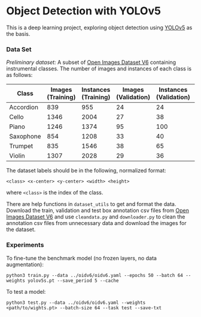 # Object Detection with YOLOv5

This is a deep learning project, exploring object detection using [YOLOv5](https://github.com/ultralytics/yolov5) as the basis.



### Data Set
*Preliminary dataset:* A subset of [Open Images Dataset V6](https://storage.googleapis.com/openimages/web/download.html) containing instrumental classes. The number of images and instances of each class is as follows:

| Class         | Images (Training) | Instances (Training)| Images (Validation) | Instances (Validation)| Images (Testing) | Instances (Testing)|
| ------------- | ----------------- | ------------------- | ------------------- | --------------------- | ---------------- | ------------------ |
| Accordion     | 839               | 955                 | 24                  | 24                    | 77               | 82
| Cello         | 1346              | 2004                | 27                  | 38                    | 78               | 86
| Piano         | 1246              | 1374                | 95                  | 100                   | 267              | 313
| Saxophone     | 854               | 1208                | 33                  | 40                    | 102              | 114
| Trumpet       | 835               | 1546                | 38                  | 65                    | 118              | 172
| Violin        | 1307              | 2028                | 29                  | 36                    | 93               | 101

The dataset labels should be in the following, normalized format:
```
<class> <x-center> <y-center> <width> <height>
```
where ``<class>`` is the index of the class.

There are help functions in ``dataset_utils`` to get and format the data. Download the train, validation and test box annotation csv files from [Open Images Dataset V6](https://storage.googleapis.com/openimages/web/download.html) and use ``cleandata.py`` and ``downloader.py`` to clean the annotation csv files from unnecessary data and download the images for the dataset.


### Experiments
To fine-tune the benchmark model (no frozen layers, no data augmentation):
```
python3 train.py --data ../oidv6/oidv6.yaml --epochs 50 --batch 64 --weights yolov5s.pt --save_period 5 --cache
```

To test a model:
```
python3 test.py --data ../oidv6/oidv6.yaml --weights <path/to/wights.pt> --batch-size 64 --task test --save-txt
```
